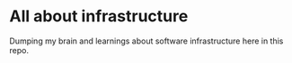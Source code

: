 # All about infrastructure
Dumping my brain and learnings about software infrastructure here in this repo.
